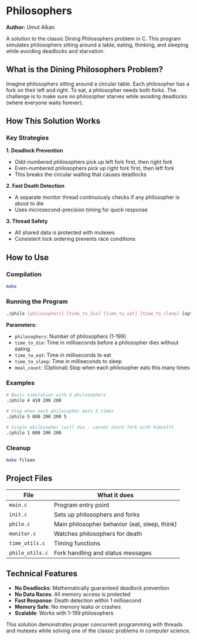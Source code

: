 # Philosophers

**Author:** Umut Alkan

A solution to the classic Dining Philosophers problem in C. This program simulates philosophers sitting around a table, eating, thinking, and sleeping while avoiding deadlocks and starvation.

## What is the Dining Philosophers Problem?

Imagine philosophers sitting around a circular table. Each philosopher has a fork on their left and right. To eat, a philosopher needs both forks. The challenge is to make sure no philosopher starves while avoiding deadlocks (where everyone waits forever).

## How This Solution Works

### Key Strategies

**1. Deadlock Prevention**
- Odd-numbered philosophers pick up left fork first, then right fork
- Even-numbered philosophers pick up right fork first, then left fork
- This breaks the circular waiting that causes deadlocks

**2. Fast Death Detection**
- A separate monitor thread continuously checks if any philosopher is about to die
- Uses microsecond-precision timing for quick response

**3. Thread Safety**
- All shared data is protected with mutexes
- Consistent lock ordering prevents race conditions

## How to Use

### Compilation
```bash
make
```

### Running the Program
```bash
./philo [philosophers] [time_to_die] [time_to_eat] [time_to_sleep] [optional: meal_count]
```

**Parameters:**
- `philosophers`: Number of philosophers (1-199)
- `time_to_die`: Time in milliseconds before a philosopher dies without eating
- `time_to_eat`: Time in milliseconds to eat
- `time_to_sleep`: Time in milliseconds to sleep
- `meal_count`: (Optional) Stop when each philosopher eats this many times

### Examples
```bash
# Basic simulation with 4 philosophers
./philo 4 410 200 200

# Stop when each philosopher eats 5 times
./philo 5 800 200 200 5

# Single philosopher (will die - cannot share fork with himself)
./philo 1 800 200 200
```

### Cleanup
```bash
make fclean
```

## Project Files

| File | What it does |
|------|-------------|
| `main.c` | Program entry point |
| `init.c` | Sets up philosophers and forks |
| `philo.c` | Main philosopher behavior (eat, sleep, think) |
| `monitor.c` | Watches philosophers for death |
| `time_utils.c` | Timing functions |
| `philo_utils.c` | Fork handling and status messages |

## Technical Features

- **No Deadlocks**: Mathematically guaranteed deadlock prevention
- **No Data Races**: All memory access is protected
- **Fast Response**: Death detection within 1 millisecond
- **Memory Safe**: No memory leaks or crashes
- **Scalable**: Works with 1-199 philosophers

This solution demonstrates proper concurrent programming with threads and mutexes while solving one of the classic problems in computer science.
